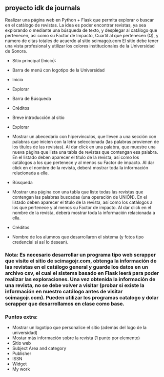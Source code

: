 ## proyecto idk de journals

Realizar una página web en Python + Flask que permita explorar o buscar en el catálogo de revistas.
La idea es poder encontrar revistas, ya sea explorando o mediante una búsqueda de texto, y desplegar al catálogo que pertenecen, así como su Factor de Impacto, Cuartil al que pertenecen (Q), y número de citas totales de acuerdo al sitio scimagojr.com
El sitio debe tener una vista profesional y utilizar los colores institucionales de la Universidad de Sonora.

* Sitio principal (Inicio):
* Barra de menú con logotipo de la Universidad
* Inicio
* Explorar
* Barra de Búsqueda
* Créditos
* Breve introducción al sitio
* Explorar
* Mostrar un abecedario con hipervínculos, que lleven a una sección con palabras que inicien con la letra seleccionada (las palabras provienen de los títulos de las revistas). Al dar click en una palabra, que muestre una nueva página que lista una tabla de revistas que contengan esa palabra. En el listado deben aparecer el título de la revista, así como los catálogos a los que pertenece y al menos su Factor de impacto. Al dar click en el nombre de la revista, deberá mostrar toda la información relacionada a ella.

* Búsqueda
* Mostrar una página con una tabla que liste todas las revistas que contengan las palabras buscadas (una operación de UNIÓN). En el listado deben aparecer el título de la revista, así como los catálogos a los que pertenece y al menos su Factor de impacto. Al dar click en el nombre de la revista, deberá mostrar toda la información relacionada a ella.

* Créditos
* Nombre de los alumnos que desarrollaron el sistema (y fotos tipo credencial sí así lo desean).

### Nota: Es necesario desarrollar un programa tipo web scrapper que visite el sitio de scimagojr.com, obtenga la información de las revistas en el catálogo general y guarde los datos en un archivo csv, el cual el sistema basado en Flask leerá para poder realizar las exploraciones. Una vez obtenida la información de una revista, no se debe volver a visitar (probar si existe la información en nuestro catálogo antes de visitar scimagojr.com). Pueden utilizar los programas catalogo y  dolar scrapper que desarrollamos en clase como base.


### Puntos extra:
* Mostrar un logotipo que personalice el sitio (además del logo de la universidad)
* Mostar más información sobre la revista (1 punto por elemento)
* Sitio web
* Subject Area and category
* Publisher
* ISSN
* Widget
* My work